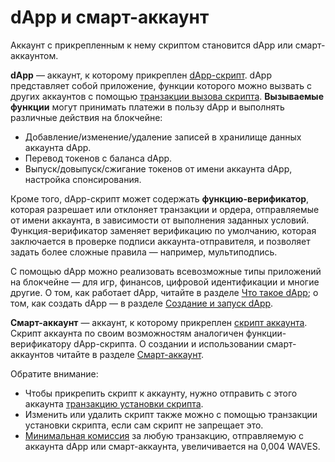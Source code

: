 # dApp и смарт-аккаунт

Аккаунт с прикрепленным к нему скриптом становится dApp или смарт-аккаунтом.

**dApp** — аккаунт, к которому прикреплен [dApp-скрипт](/ru/ride/script/script-types/dapp-script). dApp представляет собой приложение, функции которого можно вызвать с других аккаунтов с помощью [транзакции вызова скрипта](/ru/blockchain/transaction-type/invoke-script-transaction). **Вызываемые функции** могут принимать платежи в пользу dApp и выполнять различные действия на блокчейне:

* Добавление/изменение/удаление записей в хранилище данных аккаунта dApp.
* Перевод токенов с баланса dApp.
* Выпуск/довыпуск/сжигание токенов от имени аккаунта dApp, настройка спонсирования.

Кроме того, dApp-скрипт может содержать **функцию-верификатор**, которая разрешает или отклоняет транзакции и ордера, отправляемые от имени аккаунта, в зависимости от выполнения заданных условий. Функция-верификатор заменяет верификацию по умолчанию, которая заключается в проверке подписи аккаунта-отправителя, и позволяет задать более сложные правила — например, мультиподпись.

С помощью dApp можно реализовать всевозможные типы приложений на блокчейне — для игр, финансов, цифровой идентификации и многие другие. О том, как работает dApp, читайте в разделе [Что такое dApp](/ru/building-apps/smart-contracts/what-is-a-dapp); о том, как создать dApp — в разделе [Создание и запуск dApp](/ru/building-apps/smart-contracts/writing-dapps).

**Смарт-аккаунт** — аккаунт, к которому прикреплен [скрипт аккаунта](/ru/ride/script/script-types/account-script). Скрипт аккаунта по своим возможностям аналогичен функции-верификатору dApp-скрипта. О создании и использовании смарт-аккаунтов читайте в разделе [Смарт-аккаунт](/ru/building-apps/smart-contracts/what-is-smart-account).

Обратите внимание:

* Чтобы прикрепить скрипт к аккаунту, нужно отправить с этого аккаунта [транзакцию установки скрипта](/ru/blockchain/transaction-type/set-script-transaction).
* Изменить или удалить скрипт также можно с помощью транзакции установки скрипта, если сам скрипт не запрещает это.
* [Минимальная комиссия](/ru/blockchain/transaction/transaction-fee) за любую транзакцию, отправляемую с аккаунта dApp или смарт-аккаунта, увеличивается на 0,004 WAVES.
